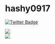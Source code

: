 # hashy0917

[![Twitter Badge](https://img.shields.io/badge/-@hashy0917-1ca0f1?style=flat-square&labelColor=1ca0f1&logo=twitter&logoColor=white&link=https://twitter.com/hashy0917)](https://twitter.com/hashy0917)


<div>
  <img src="https://github-readme-stats.vercel.app/api?username=hashy0917&show_icons=true" />
</div>
<div>
  <img src="https://github-profile-trophy.vercel.app/?username=hashy0917&theme=onedark" />
</div>
